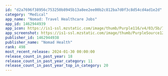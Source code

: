 ```yaml
---
id: "d2a7696f38956c753250b8945b13a8ee2ee00b2c812ba7d0f3c8d54cd4ad1e2d"
category: "Medical"
app_name: "Nomad: Travel Healthcare Jobs"
app_id: 1462944939
app_icon: https://is1-ssl.mzstatic.com/image/thumb/Purple116/v4/03/5b/72/035b724e-f104-7daf-a8cd-2c0ee62a74d0/AppIconProd-0-0-1x_U007emarketing-0-7-0-0-85-220.png/1024x1024bb.png
app_screenshot: https://is1-ssl.mzstatic.com/image/thumb/PurpleSource126/v4/15/6f/1f/156f1fdf-9b14-947e-9356-1ac288b67444/0b6b0129-6f67-4891-aaee-6c7019475732_Frame_6.png/1284x2778bb.png
publisher_id: 1462944938
publisher_name: "Nomad Health"
rank: 498
most_recent_release: 2024-01-30 00:00:00
release_count_in_past_year: 18
release_count_in_past_year_category: 11
release_count_in_past_year_top_in_category: 20
---
```

